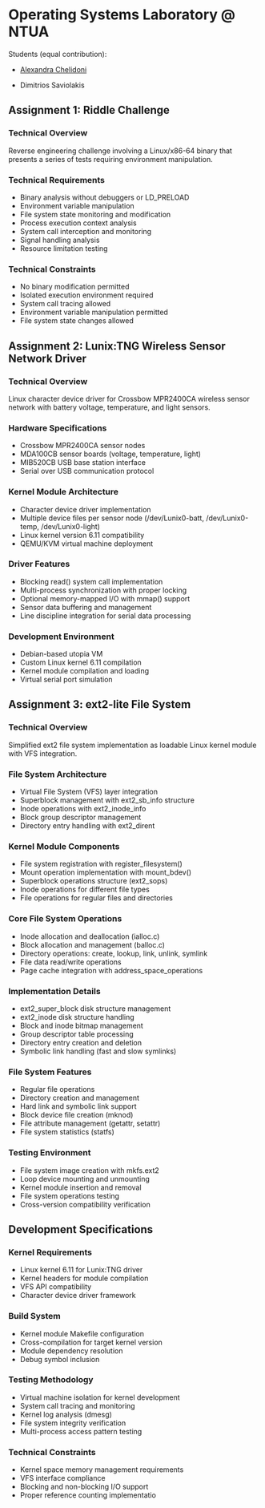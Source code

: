 # Operating Systems Laboratory @ NTUA

Students (equal contribution):

- [Alexandra Chelidoni](https://github.com/alexomegas)

- Dimitrios Saviolakis

## Assignment 1: Riddle Challenge

### Technical Overview
Reverse engineering challenge involving a Linux/x86-64 binary that presents a series of tests requiring environment manipulation.

### Technical Requirements
- Binary analysis without debuggers or LD_PRELOAD
- Environment variable manipulation
- File system state monitoring and modification
- Process execution context analysis
- System call interception and monitoring
- Signal handling analysis
- Resource limitation testing

### Technical Constraints
- No binary modification permitted
- Isolated execution environment required
- System call tracing allowed
- Environment variable manipulation permitted
- File system state changes allowed

## Assignment 2: Lunix:TNG Wireless Sensor Network Driver

### Technical Overview
Linux character device driver for Crossbow MPR2400CA wireless sensor network with battery voltage, temperature, and light sensors.

### Hardware Specifications
- Crossbow MPR2400CA sensor nodes
- MDA100CB sensor boards (voltage, temperature, light)
- MIB520CB USB base station interface
- Serial over USB communication protocol

### Kernel Module Architecture
- Character device driver implementation
- Multiple device files per sensor node (/dev/Lunix0-batt, /dev/Lunix0-temp, /dev/Lunix0-light)
- Linux kernel version 6.11 compatibility
- QEMU/KVM virtual machine deployment

### Driver Features
- Blocking read() system call implementation
- Multi-process synchronization with proper locking
- Optional memory-mapped I/O with mmap() support
- Sensor data buffering and management
- Line discipline integration for serial data processing

### Development Environment
- Debian-based utopia VM
- Custom Linux kernel 6.11 compilation
- Kernel module compilation and loading
- Virtual serial port simulation

## Assignment 3: ext2-lite File System

### Technical Overview
Simplified ext2 file system implementation as loadable Linux kernel module with VFS integration.

### File System Architecture
- Virtual File System (VFS) layer integration
- Superblock management with ext2_sb_info structure
- Inode operations with ext2_inode_info
- Block group descriptor management
- Directory entry handling with ext2_dirent

### Kernel Module Components
- File system registration with register_filesystem()
- Mount operation implementation with mount_bdev()
- Superblock operations structure (ext2_sops)
- Inode operations for different file types
- File operations for regular files and directories

### Core File System Operations
- Inode allocation and deallocation (ialloc.c)
- Block allocation and management (balloc.c)
- Directory operations: create, lookup, link, unlink, symlink
- File data read/write operations
- Page cache integration with address_space_operations

### Implementation Details
- ext2_super_block disk structure management
- ext2_inode disk structure handling
- Block and inode bitmap management
- Group descriptor table processing
- Directory entry creation and deletion
- Symbolic link handling (fast and slow symlinks)

### File System Features
- Regular file operations
- Directory creation and management
- Hard link and symbolic link support
- Block device file creation (mknod)
- File attribute management (getattr, setattr)
- File system statistics (statfs)

### Testing Environment
- File system image creation with mkfs.ext2
- Loop device mounting and unmounting
- Kernel module insertion and removal
- File system operations testing
- Cross-version compatibility verification

## Development Specifications

### Kernel Requirements
- Linux kernel 6.11 for Lunix:TNG driver
- Kernel headers for module compilation
- VFS API compatibility
- Character device driver framework

### Build System
- Kernel module Makefile configuration
- Cross-compilation for target kernel version
- Module dependency resolution
- Debug symbol inclusion

### Testing Methodology
- Virtual machine isolation for kernel development
- System call tracing and monitoring
- Kernel log analysis (dmesg)
- File system integrity verification
- Multi-process access pattern testing

### Technical Constraints
- Kernel space memory management requirements
- VFS interface compliance
- Blocking and non-blocking I/O support
- Proper reference counting implementatio

